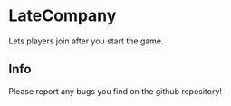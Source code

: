 # LateCompany

Lets players join after you start the game.

## Info

Please report any bugs you find on the github repository!

